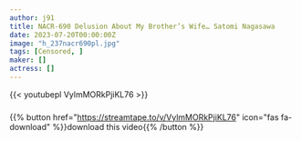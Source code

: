 ```yaml
---
author: j91
title: NACR-690 Delusion About My Brother’s Wife… Satomi Nagasawa
date: 2023-07-20T00:00:00Z
image: "h_237nacr690pl.jpg"
tags: [Censored, ]
maker: []
actress: []
---
```



{{< youtubepl VylmMORkPjiKL76 >}}
###

{{% button href="https://streamtape.to/v/VylmMORkPjiKL76" icon="fas fa-download" %}}download this video{{% /button %}}
